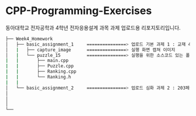 # CPP-Programming-Exercises
동아대학교 전자공학과 4학년 전자응용설계 과목 과제 업로드용 리포지토리입니다.


```bash
├── Week4_Homework
│   ├── basic_assignment_1     ===============> 업로드 기본 과제 1 : 교재 4장 응용: 4x4 퍼즐 게임
│   |   ├── capture_image      ===============> 실행 화면 캡쳐 이미지
│   |   └── puzzle_15          ===============> 실행을 위한 소스코드 있는 폴더
|   |       ├── main.cpp
|   |       ├── Puzzle.cpp
|   |       ├── Ranking.cpp
|   |       └── Ranking.h
|   |
│   └── basic_assignment_2     ===============> 업로드 심화 과제 2 : 203페이지 실습문제 4 구현 
│   
│   
│  
└── 
``` 
